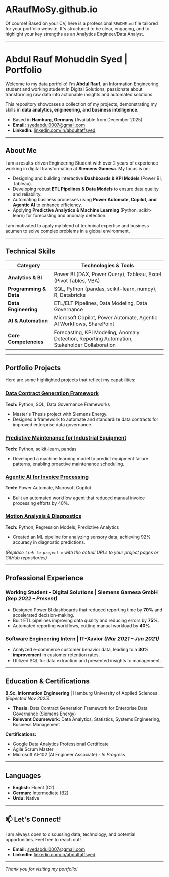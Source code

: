 # ARaufMoSy.github.io
Of course! Based on your CV, here is a professional `README.md` file tailored for your portfolio website. It's structured to be clear, engaging, and to highlight your key strengths as an Analytics Engineer/Data Analyst.

---

# Abdul Rauf Mohuddin Syed | Portfolio

 Welcome to my data portfolio! I'm **Abdul Rauf**, an Information Engineering student and working student in Digital Solutions, passionate about transforming raw data into actionable insights and automated solutions.

This repository showcases a collection of my projects, demonstrating my skills in **data analytics, engineering, and business intelligence**.

-  Based in **Hamburg, Germany** (Available from December 2025)
-  **Email:** syedabdul0007@gmail.com
-  **LinkedIn:** [linkedin.com/in/abdultatfsyed](linkedin.com/in/abdultatfsyed)

---

## About Me

I am a results-driven Engineering Student with over 2 years of experience working in digital transformation at **Siemens Gamesa**. My focus is on:

- Designing and building interactive **Dashboards & KPI Models** (Power BI, Tableau).
- Developing robust **ETL Pipelines & Data Models** to ensure data quality and reliability.
- Automating business processes using **Power Automate, Copilot, and Agentic AI** to enhance efficiency.
- Applying **Predictive Analytics & Machine Learning** (Python, scikit-learn) for forecasting and anomaly detection.

I am motivated to apply my blend of technical expertise and business acumen to solve complex problems in a global environment.

---

## Technical Skills

| Category | Technologies & Tools |
|----------|----------------------|
| **Analytics & BI** | Power BI (DAX, Power Query), Tableau, Excel (Pivot Tables, VBA) |
| **Programming & Data** | SQL, Python (pandas, scikit-learn, numpy), R, Databricks |
| **Data Engineering** | ETL/ELT Pipelines, Data Modeling, Data Governance |
| **AI & Automation** | Microsoft Copilot, Power Automate, Agentic AI Workflows, SharePoint |
| **Core Competencies** | Forecasting, KPI Modeling, Anomaly Detection, Reporting Automation, Stakeholder Collaboration |

---

## Portfolio Projects

Here are some highlighted projects that reflect my capabilities:

### [**Data Contract Generation Framework**](link-to-project-1)
**Tech:** Python, SQL, Data Governance Frameworks
- Master's Thesis project with Siemens Energy.
- Designed a framework to automate and standardize data contracts for improved enterprise data governance.

### [**Predictive Maintenance for Industrial Equipment**](link-to-project-2)
**Tech:** Python, scikit-learn, pandas
- Developed a machine learning model to predict equipment failure patterns, enabling proactive maintenance scheduling.

### [**Agentic AI for Invoice Processing**](link-to-project-3)
**Tech:** Power Automate, Microsoft Copilot
- Built an automated workflow agent that reduced manual invoice processing efforts by 40%.

### [**Motion Analysis & Diagnostics**](link-to-project-4)
**Tech:** Python, Regression Models, Predictive Analytics
- Created an ML pipeline for analyzing sensory data, achieving 92% accuracy in diagnostic predictions.

*(Replace `link-to-project-x` with the actual URLs to your project pages or GitHub repositories)*

---

## Professional Experience

### **Working Student - Digital Solutions** | Siemens Gamesa GmbH *(Sep 2022 – Present)*
- Designed Power BI dashboards that reduced reporting time by **70%** and accelerated decision-making.
- Built ETL pipelines improving data quality and reducing errors by **75%**.
- Automated reporting workflows, cutting manual workload by **40%**.

### **Software Engineering Intern** | IT-Xavior *(Mar 2021 – Jun 2021)*
- Analyzed e-commerce customer behavior data, leading to a **30% improvement** in customer retention rates.
- Utilized SQL for data extraction and presented insights to management.

---

## Education & Certifications

**B.Sc. Information Engineering** | Hamburg University of Applied Sciences *(Expected Nov 2025)*
- **Thesis:** Data Contract Generation Framework for Enterprise Data Governance (Siemens Energy)
- **Relevant Coursework:** Data Analytics, Statistics, Systems Engineering, Business Management

**Certifications:**
- Google Data Analytics Professional Certificate
- Agile Scrum Master
- Microsoft AI-102 (AI Engineer Associate) - *In Progress*

---

## Languages

- **English:** Fluent (C2)
- **German:** Intermediate (B2)
- **Urdu:** Native

---

## 📫 Let's Connect!

I am always open to discussing data, technology, and potential opportunities. Feel free to reach out!

- **Email:** syedabdul0007@gmail.com
- **LinkedIn:** [linkedin.com/in/abdultatfsyed](linkedin.com/in/abdultatfsyed)

---

*Thank you for visiting my portfolio!*
